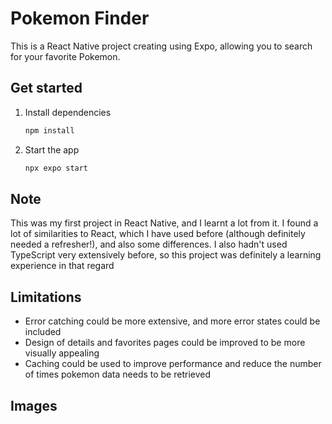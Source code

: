 # Pokemon Finder

This is a React Native project creating using Expo, allowing you to search for your favorite Pokemon.

## Get started

1. Install dependencies

   ```bash
   npm install
   ```

2. Start the app

   ```bash
   npx expo start
   ```

## Note

This was my first project in React Native, and I learnt a lot from it. I found a lot of similarities to React, which I have used before (although definitely needed a refresher!), and also some differences. I also hadn't used TypeScript very extensively before, so this project was definitely a learning experience in that regard

## Limitations

- Error catching could be more extensive, and more error states could be included
- Design of details and favorites pages could be improved to be more visually appealing
- Caching could be used to improve performance and reduce the number of times pokemon data needs to be retrieved

## Images

